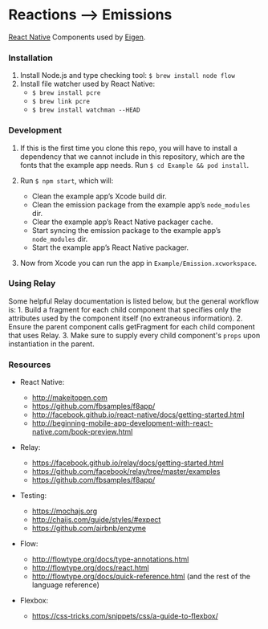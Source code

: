 # Reactions ⟶ Emissions

[React Native] Components used by [Eigen].

[React Native]: http://facebook.github.io/react-native/
[Eigen]: https://github.com/artsy/eigen

### Installation

1. Install Node.js and type checking tool: `$ brew install node flow`
2. Install file watcher used by React Native:
   * `$ brew install pcre`
   * `$ brew link pcre`
   * `$ brew install watchman --HEAD`

### Development

1. If this is the first time you clone this repo, you will have to install a dependency that we cannot include in this
   repository, which are the fonts that the example app needs. Run `$ cd Example && pod install`.

2. Run `$ npm start`, which will:
   - Clean the example app’s Xcode build dir.
   - Clean the emission package from the example app’s `node_modules` dir.
   - Clear the example app’s React Native packager cache.
   - Start syncing the emission package to the example app’s `node_modules` dir.
   - Start the example app’s React Native packager.

3. Now from Xcode you can run the app in `Example/Emission.xcworkspace`.

### Using Relay
  Some helpful Relay documentation is listed below, but the general workflow is:
    1. Build a fragment for each child component that specifies only the attributes used by the component itself (no extraneous information).
    2. Ensure the parent component calls getFragment for each child component that uses Relay.
    3. Make sure to supply every child component's `props` upon instantiation in the parent.

### Resources

* React Native:
  - http://makeitopen.com
  - https://github.com/fbsamples/f8app/
  - http://facebook.github.io/react-native/docs/getting-started.html
  - http://beginning-mobile-app-development-with-react-native.com/book-preview.html

* Relay:
  - https://facebook.github.io/relay/docs/getting-started.html
  - https://github.com/facebook/relay/tree/master/examples
  - https://github.com/fbsamples/f8app/

* Testing:
  - https://mochajs.org
  - http://chaijs.com/guide/styles/#expect
  - https://github.com/airbnb/enzyme

* Flow:
  - http://flowtype.org/docs/type-annotations.html
  - http://flowtype.org/docs/react.html
  - http://flowtype.org/docs/quick-reference.html (and the rest of the language reference)

* Flexbox:
  - https://css-tricks.com/snippets/css/a-guide-to-flexbox/
